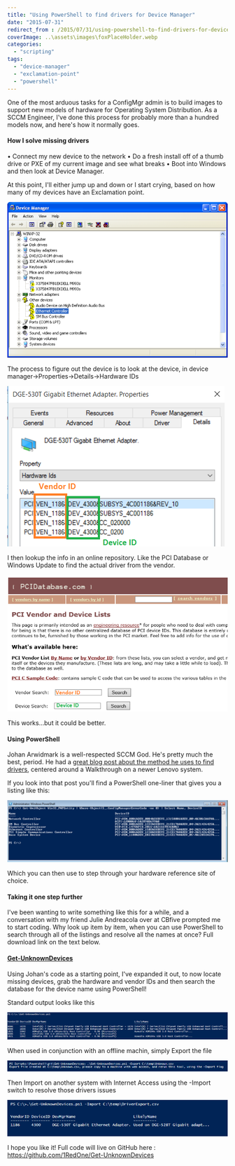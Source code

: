 ```yaml
---
title: "Using PowerShell to find drivers for Device Manager"
date: "2015-07-31"
redirect_from : /2015/07/31/using-powershell-to-find-drivers-for-device-manager
coverImage: ..\assets\images\foxPlaceHolder.webp
categories: 
  - "scripting"
tags: 
  - "device-manager"
  - "exclamation-point"
  - "powershell"
---
```


One of the most arduous tasks for a ConfigMgr admin is to build images to support new models of hardware for Operating System Distribution. As a SCCM Engineer, I've done this process for probably more than a hundred models now, and here's how it normally goes.

#### How I solve missing drivers

• Connect my new device to the network • Do a fresh install off of a thumb drive or PXE of my current image and see what breaks • Boot into Windows and then look at Device Manager.

At this point, I'll either jump up and down or I start crying, based on how many of my devices have an Exclamation point.

[![unhappy_device_manager](..\assets\images\2015\07\images\unhappy_device_manager.png?w=636)](http://foxdeploy.com/2015/07/31/using-powershell-to-find-drivers-for-device-manager/unhappy_device_manager/) 

The process to figure out the device is to look at the device, in device manager->Properties->Details->Hardware IDs

[![How to find devices](..\assets\images\2015\07\images\how-to-find-devices.png?w=497)](http://foxdeploy.com/2015/07/31/using-powershell-to-find-drivers-for-device-manager/how-to-find-devices/)

I then lookup the info in an online repository. Like the PCI Database or Windows Update to find the actual driver from the vendor.

[![How to search](..\assets\images\2015\07\images\how-to-search.png?w=636)](http://foxdeploy.com/2015/07/31/using-powershell-to-find-drivers-for-device-manager/how-to-search/)

This works…but it could be better.

#### Using PowerShell

Johan Arwidmark is a well-respected SCCM God. He's pretty much the best, period. He had a [great blog post about the method he uses to find drivers](http://deploymentresearch.com/Research/Post/306/Back-to-basics-Finding-Lenovo-drivers-and-certify-hardware-control-freak-style), centered around a Walkthrough on a newer Lenovo system.

If you look into that post you'll find a PowerShell one-liner that gives you a listing like this:

[![Johan](..\assets\images\2015\07\images\johan.png?w=636)](http://foxdeploy.com/2015/07/31/using-powershell-to-find-drivers-for-device-manager/johan/)

Which you can then use to step through your hardware reference site of choice.

#### Taking it one step further

I've been wanting to write something like this for a while, and a conversation with my friend Julie Andreacola over at CBfive prompted me to start coding. Why look up item by item, when you can use PowerShell to search through all of the listings and resolve all the names at once? Full download link on the text below.

#### [Get-UnknownDevices](https://github.com/1RedOne/Get-UnknownDevices)

Using Johan's code as a starting point, I've expanded it out, to now locate missing devices, grab the hardware and vendor IDs and then search the database for the device name using PowerShell!

Standard output looks like this

[![Get-UnknownDevices Standalone](..\assets\images\2015\07\images\get-unknowndevices-standalone.png)](http://foxdeploy.com/2015/07/31/using-powershell-to-find-drivers-for-device-manager/get-unknowndevices-standalone/)

When used in conjunction with an offline machin, simply Export the file

[![Export](..\assets\images\2015\07\images\export.png?w=636)](http://foxdeploy.com/2015/07/31/using-powershell-to-find-drivers-for-device-manager/export/)

Then Import on another system with Internet Access using the -Import switch to resolve those drivers issues

[![Import](..\assets\images\2015\07\images\import.png?w=636)](http://foxdeploy.com/2015/07/31/using-powershell-to-find-drivers-for-device-manager/import/)

I hope you like it! Full code will live on GitHub here : https://github.com/1RedOne/Get-UnknownDevices
